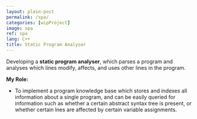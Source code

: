 ```yaml
---
layout: plain-post
permalink: /spa/
categories: [wipProject]
image: spa
ref: spa
lang: C++
title: Static Program Analyser
---
```


Developing a <b>static program analyser</b>, which parses a program and analyses which lines
modify, affects, and uses other lines in the program.

<b>My Role:</b>

- To implement a program knowledge base which stores and indexes all information about a single program,
  and can be easily queried for information such as whether a certain abstract syntax tree is present,
  or whether certain lnes are affected by certain variable assignments.
